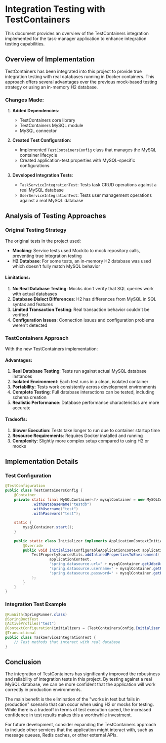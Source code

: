 # Integration Testing with TestContainers

This document provides an overview of the TestContainers integration implemented for the task-manager application to enhance integration testing capabilities.

## Overview of Implementation

TestContainers has been integrated into this project to provide true integration testing with real databases running in Docker containers. This approach offers several advantages over the previous mock-based testing strategy or using an in-memory H2 database.

### Changes Made:

1. **Added Dependencies**:
   - TestContainers core library
   - TestContainers MySQL module
   - MySQL connector

2. **Created Test Configuration**:
   - Implemented `TestContainersConfig` class that manages the MySQL container lifecycle
   - Created application-test.properties with MySQL-specific configurations

3. **Developed Integration Tests**:
   - `TaskServiceIntegrationTest`: Tests task CRUD operations against a real MySQL database
   - `UserServiceIntegrationTest`: Tests user management operations against a real MySQL database

## Analysis of Testing Approaches

### Original Testing Strategy

The original tests in the project used:
- **Mocking**: Service tests used Mockito to mock repository calls, preventing true integration testing
- **H2 Database**: For some tests, an in-memory H2 database was used which doesn't fully match MySQL behavior

#### Limitations:
1. **No Real Database Testing**: Mocks don't verify that SQL queries work with actual databases
2. **Database Dialect Differences**: H2 has differences from MySQL in SQL syntax and features
3. **Limited Transaction Testing**: Real transaction behavior couldn't be verified
4. **Configuration Issues**: Connection issues and configuration problems weren't detected

### TestContainers Approach

With the new TestContainers implementation:

#### Advantages:
1. **Real Database Testing**: Tests run against actual MySQL database instances
2. **Isolated Environment**: Each test runs in a clean, isolated container
3. **Portability**: Tests work consistently across development environments
4. **Complete Testing**: Full database interactions can be tested, including schema creation
5. **Realistic Performance**: Database performance characteristics are more accurate

#### Tradeoffs:
1. **Slower Execution**: Tests take longer to run due to container startup time
2. **Resource Requirements**: Requires Docker installed and running
3. **Complexity**: Slightly more complex setup compared to using H2 or mocks

## Implementation Details

### Test Configuration

```java
@TestConfiguration
public class TestContainersConfig {
    @Container
    private static final MySQLContainer<?> mysqlContainer = new MySQLContainer<>("mysql:8.0")
            .withDatabaseName("testdb")
            .withUsername("test")
            .withPassword("test");
    
    static {
        mysqlContainer.start();
    }
    
    public static class Initializer implements ApplicationContextInitializer<ConfigurableApplicationContext> {
        @Override
        public void initialize(ConfigurableApplicationContext applicationContext) {
            TestPropertySourceUtils.addInlinedPropertiesToEnvironment(
                    applicationContext,
                    "spring.datasource.url=" + mysqlContainer.getJdbcUrl(),
                    "spring.datasource.username=" + mysqlContainer.getUsername(),
                    "spring.datasource.password=" + mysqlContainer.getPassword()
            );
        }
    }
}
```

### Integration Test Example

```java
@RunWith(SpringRunner.class)
@SpringBootTest
@ActiveProfiles("test")
@ContextConfiguration(initializers = {TestContainersConfig.Initializer.class})
@Transactional
public class TaskServiceIntegrationTest {
    // Test methods that interact with real database
}
```

## Conclusion

The integration of TestContainers has significantly improved the robustness and reliability of integration tests in this project. By testing against a real MySQL database, we can be more confident that the application will work correctly in production environments.

The main benefit is the elimination of the "works in test but fails in production" scenario that can occur when using H2 or mocks for testing. While there is a tradeoff in terms of test execution speed, the increased confidence in test results makes this a worthwhile investment.

For future development, consider expanding the TestContainers approach to include other services that the application might interact with, such as message queues, Redis caches, or other external APIs.